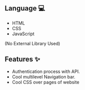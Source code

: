 ## Language 💻

- HTML
- CSS
- JavaScript

(No External Library Used)

## Features ✨

- Authentication process with API.
- Cool multilevel Navigation bar.
- Cool CSS over pages of website
